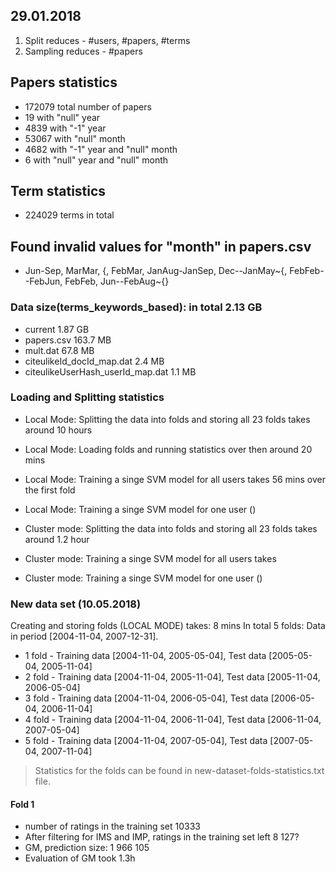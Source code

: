 ## 29.01.2018

1. Split reduces - #users, #papers, #terms
2. Sampling reduces - #papers

## Papers statistics
- 172079 total number of papers
- 19 with "null" year
- 4839 with "-1" year
- 53067 with "null" month
- 4682 with "-1" year and "null" month
- 6 with "null" year and "null" month

## Term statistics
- 224029 terms in total

## Found invalid values for "month" in papers.csv
- Jun-Sep, MarMar, {, FebMar, JanAug-JanSep, Dec--JanMay\~{, FebFeb--FebJun, FebFeb, Jun--FebAug\~{}

### Data size(terms_keywords_based): in total 2.13 GB
- current 1.87 GB
- papers.csv 163.7 MB
- mult.dat 67.8 MB
- citeulikeId_docId_map.dat 2.4 MB
- citeulikeUserHash_userId_map.dat 1.1 MB

### Loading and Splitting statistics
- Local Mode: Splitting the data into folds and storing all 23 folds takes around 10 hours
- Local Mode: Loading folds and running statistics over then around 20 mins
- Local Mode: Training a singe SVM model for all users takes 56 mins over the first fold
- Local Mode: Training a singe SVM model for one user ()

- Cluster mode: Splitting the data into folds and storing all 23 folds takes around 1.2 hour
- Cluster mode: Training a singe SVM model for all users takes
- Cluster mode: Training a singe SVM model for one user ()


### New data set (10.05.2018)
Creating and storing folds (LOCAL MODE) takes: 8 mins
In total 5 folds: Data in period [2004-11-04, 2007-12-31].
 - 1 fold - Training data [2004-11-04, 2005-05-04], Test data [2005-05-04, 2005-11-04]
 - 2 fold - Training data [2004-11-04, 2005-11-04], Test data [2005-11-04, 2006-05-04]
 - 3 fold - Training data [2004-11-04, 2006-05-04], Test data [2006-05-04, 2006-11-04]
 - 4 fold - Training data [2004-11-04, 2006-11-04], Test data [2006-11-04, 2007-05-04]
 - 5 fold - Training data [2004-11-04, 2007-05-04], Test data [2007-05-04, 2007-11-04]
 
 > Statistics for the folds can be found in new-dataset-folds-statistics.txt file.
 
 #### Fold 1
 - number of ratings in the training set 10333
 - After filtering for IMS and IMP, ratings in the training set left 8 127?
 - GM, prediction size: 1 966 105
 - Evaluation of GM took 1.3h

